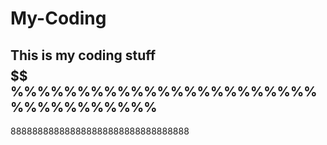 # My-Coding
This is my coding stuff
$$$$$$$$$$$$$$$$$$$$$$$$$$
%%%%%%%%%%%%%%%%%%%%%%%%%%%%%%%%%%
-------------------------------------
888888888888888888888888888888888
